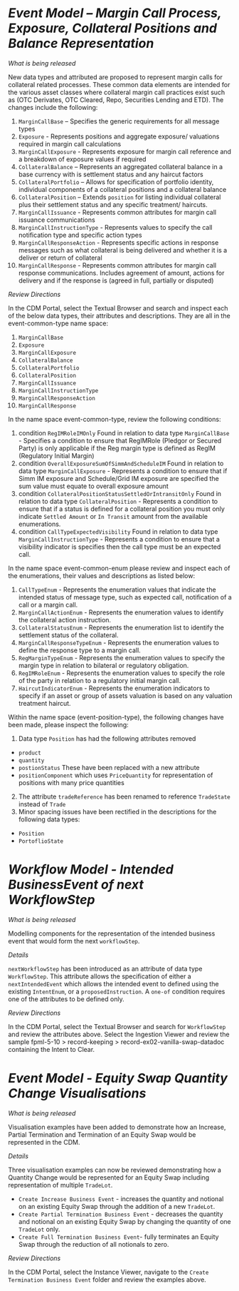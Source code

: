 # *Event Model – Margin Call Process, Exposure, Collateral Positions and Balance Representation*

_What is being released_

New data types and attributed are proposed to represent margin calls for collateral related processes. These common data elements are intended for the various asset classes where collateral margin call practices exist such as (OTC Derivates, OTC Cleared, Repo, Securities Lending and ETD). The changes include the following:

1.	`MarginCallBase` – Specifies the generic requirements for all message types
2.	`Exposure` -  Represents positions and aggregate exposure/ valuations required in margin call calculations 
3.	`MarginCallExposure` -  Represents exposure for margin call reference and a breakdown of exposure values if required
4.	`CollateralBalance` – Represents an aggregated collateral balance in a base currency with is settlement status and any haircut factors
5.	`CollateralPortfolio` – Allows for specification of portfolio identity, individual components of a collateral positions and a collateral balance 
6.	`CollateralPosition` – Extends `position` for listing individual collateral plus their settlement status and any specific treatment/ haircuts.
7.	`MarginCallIssuance`  - Represents common attributes for margin call issuance communications 
8.	`MarginCallInstructionType` - Represents values to specify the call notification type and specific action types
9.	`MarginCallResponseAction` - Represents specific actions in response messages such as what collateral is being delivered and whether it is a deliver or return of collateral 
10.	`MarginCallResponse` - Represents common attributes for margin call response communications. Includes agreement of amount, actions for delivery and if the response is (agreed in full, partially or disputed)


_Review Directions_

In the CDM Portal, select the Textual Browser and search and inspect each of the below data types, their attributes and descriptions. They  are all in the event-common-type name space:  

1.  `MarginCallBase` 
2.	`Exposure`
3.	`MarginCallExposure` 
4.	`CollateralBalance` 
5.	`CollateralPortfolio` 
6.	`CollateralPosition` 
7.	`MarginCallIssuance`  
8.	`MarginCallInstructionType` 
9.	`MarginCallResponseAction`  
10.	`MarginCallResponse`

In the name space event-common-type, review the following conditions:

1.  condition `RegIMRoleIMOnly` Found in relation to data type `MarginCallBase`  - Specifies a condition to ensure that RegIMRole (Pledgor or Secured Party) is only applicable if the Reg margin type is defined as RegIM (Regulatory Initial Margin)
2. condition `OverallExposureSumOfSimmAndScheduleIM` Found in relation to data type `MarginCallExposure` - Represents a condition to ensure that if Simm IM exposure and Schedule/Grid IM exposure are specified the sum value must equate to overall exposure amount
3.	condition `CollateralPositionStatusSettledOrIntransitOnly` Found in relation to data type `CollateralPosition` - Represents a condition to ensure that if a status is defined for a collateral position you must only indicate `Settled Amount` or `In Transit` amount from the available enumerations.
4.	condition `CallTypeExpectedVisibility` Found in relation to data type `MarginCallInstructionType` - Represents a condition to ensure that a visibility indicator is specifies then the call type must be an expected call.

In the name space event-common-enum please review and inspect each of the enumerations, their values and descriptions as listed below:

1.	`CallTypeEnum` - Represents the enumeration values that indicate the intended status of message type, such as expected call, notification of a call or a margin call.
2.	`MarginCallActionEnum` - Represents the enumeration values to identify the collateral action instruction.
3.	`CollateralStatusEnum` - Represents the enumeration list to identify the settlement status of the collateral.
4.	`MarginCallResponseTypeEnum` - Represents the enumeration values to define the response type to a margin call.
5.	`RegMarginTypeEnum` - Represents the enumeration values to specify the margin type in relation to bilateral or regulatory obligation.
6.	`RegIMRoleEnum` - Represents the enumeration values to specify the role of the party in relation to a regulatory initial margin call.
7.	`HaircutIndicatorEnum` - Represents the enumeration indicators to specify if an asset or group of assets valuation is based on any valuation treatment haircut.

Within the name space (event-position-type), the following changes have been made, please inspect the following: 

1.	Data type `Position` has had the following attributes removed 
-	`product`
-	`quantity`
-	`postionStatus`
These have been replaced with a new attribute
-	`positionComponent` which uses `PriceQuantity` for representation of positions with many price quantities 
2.	The attribute `tradeReference` has been renamed to reference `TradeState` instead of  `Trade`
3.	Minor spacing issues have been rectified in the descriptions for the following data types:
-	`Position` 
-	`PortoflioState`


# *Workflow Model - Intended BusinessEvent of next WorkflowStep*

_What is being released_

Modelling components for the representation of the intended business event that would form the next `workflowStep`.

_Details_

`nextWorkflowStep` has been introduced as an attribute of data type `WorkflowStep`.  This attribute allows the specification of either a `nextIntendedEvent` which allows the intended event to defined using the existing `IntentEnum`, or a `proposedInstruction`.  A `one-of` condition requires one of the attributes to be defined only.

_Review Directions_

In the CDM Portal, select the Textual Browser and search for `WorkflowStep` and review the attributes above.
Select the Ingestion Viewer and review the sample fpml-5-10 > record-keeping > record-ex02-vanilla-swap-datadoc containing the Intent to Clear.


# *Event Model - Equity Swap Quantity Change Visualisations*

_What is being released_

Visualisation examples have been added to demonstrate how an Increase, Partial Termination and Termination of an Equity Swap would be represented in the CDM.

_Details_

Three visualisation examples can now be reviewed demonstrating how a Quantity Change would be represented for an Equity Swap including representation of multiple `TradeLot`.

- `Create Increase Business Event` - increases the quantity and notional on an existing Equity Swap through the addition of a new `TradeLot`.
- `Create Partial Termination Business Event` - decreases the quantity and notional on an existing Equity Swap by changing the quantity of one `TradeLot` only.
- `Create Full Termination Business Event`- fully terminates an Equity Swap through the reduction of all notionals to zero.

_Review Directions_

In the CDM Portal, select the Instance Viewer, navigate to the `Create Termination Business Event` folder and review the examples above.
